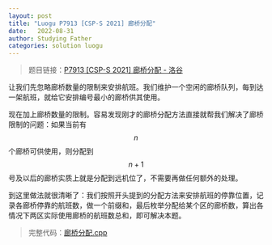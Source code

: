 ```yaml
---
layout: post
title: "Luogu P7913 [CSP-S 2021] 廊桥分配"
date:   2022-08-31
author: Studying Father
categories: solution luogu
---
```


> 题目链接：<a href="https://www.luogu.com.cn/problem/P7913" target="_blank">P7913 [CSP-S 2021] 廊桥分配 - 洛谷</a>

让我们先忽略廊桥数量的限制来安排航班。我们维护一个空闲的廊桥队列，每到达一架航班，就给它安排编号最小的廊桥供其使用。

现在加上廊桥数量的限制。容易发现刚才的廊桥分配方法直接就帮我们解决了廊桥限制的问题：如果当前有 $$n$$ 个廊桥可供使用，则分配到 $$n+1$$ 号及以后的廊桥实质上就是分配到远机位了，不需要再做任何额外的处理。

到这里做法就很清晰了：我们按照开头提到的分配方法来安排航班的停靠位置，记录各廊桥停靠的航班数，做一个前缀和，最后枚举分配给某个区的廊桥数，算出各情况下两区实际使用廊桥的航班数总和，即可解决本题。

> 完整代码：<a href="https://gitee.com/lyccrius/oi/blob/master/Luogu/P7913/廊桥分配.cpp" target="_blank">廊桥分配.cpp</a>